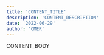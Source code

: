 ```yaml
---
title: 'CONTENT_TITLE'
description: 'CONTENT_DESCRIPTION'
date: '2022-06-29'
author: 'CMER'
---
```


CONTENT_BODY
